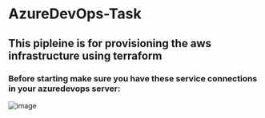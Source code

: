 # AzureDevOps-Task
## This pipleine is for provisioning the aws infrastructure using terraform<br>

### Before starting make sure you have these service connections in your azuredevops server:
![image](https://github.com/aiishaa/AzureDevOps-Task/assets/57088227/e7b98947-3249-490c-ac76-29ba8b7d2d98)

